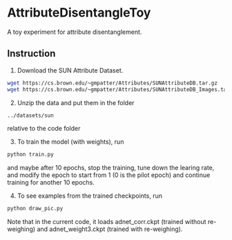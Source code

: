 # AttributeDisentangleToy
A toy experiment for attribute disentanglement.

## Instruction

1. Download the SUN Attribute Dataset.
```sh
wget https://cs.brown.edu/~gmpatter/Attributes/SUNAttributeDB.tar.gz 
wget https://cs.brown.edu/~gmpatter/Attributes/SUNAttributeDB_Images.tar.gz
```

2. Unzip the data and put them in the folder
```sh
../datasets/sun
```
relative to the code folder

3. To train the model (with weights), run
```sh
python train.py
```
and maybe after 10 epochs, stop the training, tune down the learing rate, and modify the epoch to start from 1 (0 is the pilot epoch) and continue training for another 10 epochs.

4. To see examples from the trained checkpoints, run
```sh
python draw_pic.py
```
Note that in the current code, it loads adnet_corr.ckpt (trained without re-weighing) and adnet_weight3.ckpt (trained with re-weighing).
